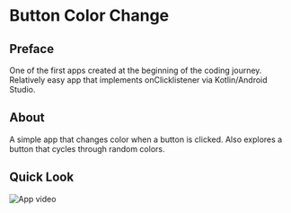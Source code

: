 # Button Color Change

## Preface
One of the first apps created at the beginning of the coding journey. <br>
Relatively easy app that implements onClicklistener via Kotlin/Android Studio.

## About

A simple app that changes color when a button is clicked. Also explores a button that cycles through random colors.

## Quick Look

![App video](https://media2.giphy.com/media/huaTENa2iPZnb80KQT/giphy.gif?cid=790b761139747fbc333ba647829abfe5b1ddfbb32f630d97&rid=giphy.gif&ct=g)















